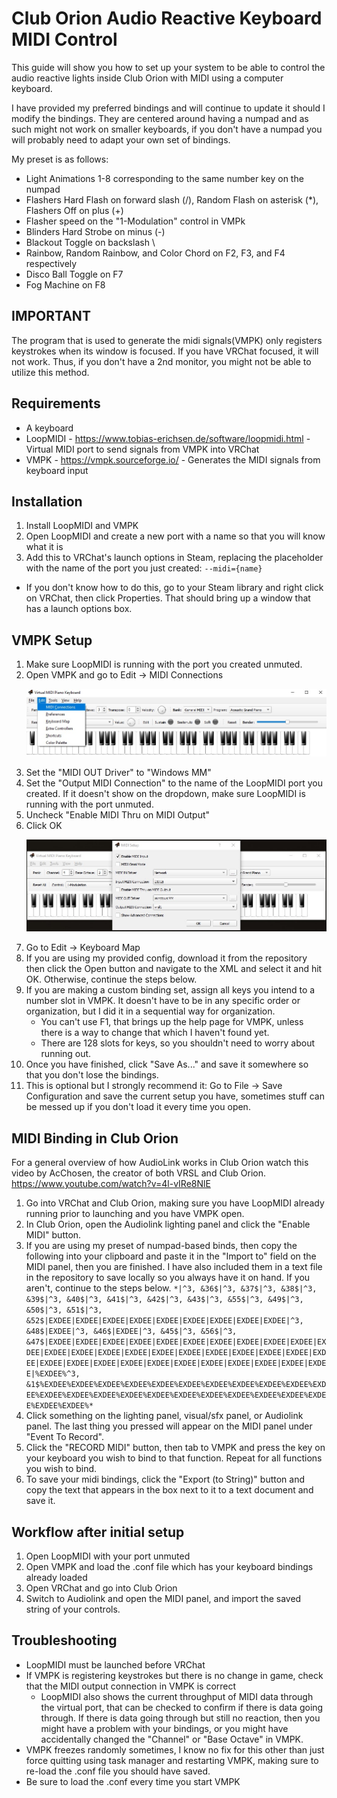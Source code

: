 # Club Orion Audio Reactive Keyboard MIDI Control
This guide will show you how to set up your system to be able to control the audio reactive lights inside Club Orion with MIDI using a computer keyboard.

I have provided my preferred bindings and will continue to update it should I modify the bindings. They are centered around having a numpad and as such might not work on smaller keyboards, if you don't have a numpad you will probably need to adapt your own set of bindings. 

My preset is as follows:

* Light Animations 1-8 corresponding to the same number key on the numpad
* Flashers Hard Flash on forward slash (/), Random Flash on asterisk (*), Flashers Off on plus (+)
* Flasher speed on the "1-Modulation" control in VMPk
* Blinders Hard Strobe on minus (-)
* Blackout Toggle on backslash \
* Rainbow, Random Rainbow, and Color Chord on F2, F3, and F4 respectively
* Disco Ball Toggle on F7
* Fog Machine on F8

## IMPORTANT
The program that is used to generate the midi signals(VMPK) only registers keystrokes when its window is focused. If you have VRChat focused, it will not work. Thus, if you don't have a 2nd monitor, you might not be able to utilize this method.

## Requirements
* A keyboard
* LoopMIDI - https://www.tobias-erichsen.de/software/loopmidi.html - Virtual MIDI port to send signals from VMPK into VRChat
* VMPK - https://vmpk.sourceforge.io/ - Generates the MIDI signals from keyboard input

## Installation

1. Install LoopMIDI and VMPK
2. Open LoopMIDI and create a new port with a name so that you will know what it is
3. Add this to VRChat's launch options in Steam, replacing the placeholder with the name of the port you just created: `--midi={name}`
 - If you don't know how to do this, go to your Steam library and right click on VRChat, then click Properties. That should bring up a window that has a launch options box.

## VMPK Setup

1. Make sure LoopMIDI is running with the port you created unmuted.
2. Open VMPK and go to Edit -> MIDI Connections
    <p align="center">
    <img src="img/vmpk_s2.jpg">
    </p>
3. Set the "MIDI OUT Driver" to "Windows MM"
3. Set the "Output MIDI Connection" to the name of the LoopMIDI port you created. If it doesn't show on the dropdown, make sure LoopMIDI is running with the port unmuted.
4. Uncheck "Enable MIDI Thru on MIDI Output"
5. Click OK
    <p align="center">
    <img src="img/vmpk_s3.jpg">
    </p>
6. Go to Edit -> Keyboard Map
7. If you are using my provided config, download it from the repository then click the Open button and navigate to the XML and select it and hit OK. Otherwise, continue the steps below.
8. If you are making a custom binding set, assign all keys you intend to a number slot in VMPK. It doesn't have to be in any specific order or organization, but I did it in a sequential way for organization.
    - You can't use F1, that brings up the help page for VMPK, unless there is a way to change that which I haven't found yet.
    - There are 128 slots for keys, so you shouldn't need to worry about running out.
9. Once you have finished, click "Save As..." and save it somewhere so that you don't lose the bindings.
10. This is optional but I strongly recommend it: Go to File -> Save Configuration and save the current setup you have, sometimes stuff can be messed up if you don't load it every time you open.

## MIDI Binding in Club Orion

For a general overview of how AudioLink works in Club Orion watch this video by AcChosen, the creator of both VRSL and Club Orion.
https://www.youtube.com/watch?v=4l-vIRe8NlE

1. Go into VRChat and Club Orion, making sure you have LoopMIDI already running prior to launching and you have VMPK open.
2. In Club Orion, open the Audiolink lighting panel and click the "Enable MIDI" button.
3. If you are using my preset of numpad-based binds, then copy the following into your clipboard and paste it in the "Import to" field on the MIDI panel, then you are finished. I have also included them in a text file in the repository to save locally so you always have it on hand. If you aren't, continue to the steps below.
    `*|^3, &36$|^3, &37$|^3, &38$|^3, &39$|^3, &40$|^3, &41$|^3, &42$|^3, &43$|^3, &55$|^3, &49$|^3, &50$|^3, &51$|^3, &52$|EXDEE|EXDEE|EXDEE|EXDEE|EXDEE|EXDEE|EXDEE|EXDEE|EXDEE|^3, &48$|EXDEE|^3, &46$|EXDEE|^3, &45$|^3, &56$|^3, &47$|EXDEE|EXDEE|EXDEE|EXDEE|EXDEE|EXDEE|EXDEE|EXDEE|EXDEE|EXDEE|EXDEE|EXDEE|EXDEE|EXDEE|EXDEE|EXDEE|EXDEE|EXDEE|EXDEE|EXDEE|EXDEE|EXDEE|EXDEE|EXDEE|EXDEE|EXDEE|EXDEE|EXDEE|EXDEE|EXDEE|EXDEE|EXDEE|EXDEE|%EXDEE%^3, &1$%EXDEE%EXDEE%EXDEE%EXDEE%EXDEE%EXDEE%EXDEE%EXDEE%EXDEE%EXDEE%EXDEE%EXDEE%EXDEE%EXDEE%EXDEE%EXDEE%EXDEE%EXDEE%EXDEE%EXDEE%EXDEE%EXDEE%EXDEE%EXDEE%*`
4. Click something on the lighting panel, visual/sfx panel, or Audiolink panel. The last thing you pressed will appear on the MIDI panel under "Event To Record".
5. Click the "RECORD MIDI" button, then tab to VMPK and press the key on your keyboard you wish to bind to that function. Repeat for all functions you wish to bind.
6. To save your midi bindings, click the "Export (to String)" button and copy the text that appears in the box next to it to a text document and save it.

## Workflow after initial setup

1. Open LoopMIDI with your port unmuted
2. Open VMPK and load the .conf file which has your keyboard bindings already loaded
3. Open VRChat and go into Club Orion
4. Switch to Audiolink and open the MIDI panel, and import the saved string of your controls.

## Troubleshooting

- LoopMIDI must be launched before VRChat
- If VMPK is registering keystrokes but there is no change in game, check that the MIDI output connection in VMPK is correct
   - LoopMIDI also shows the current throughput of MIDI data through the virtual port, that can be checked to confirm if there is data going through. If there is data going through but still no reaction, then you might have a problem with your bindings, or you might have accidentally changed the "Channel" or "Base Octave" in VMPK.
- VMPK freezes randomly sometimes, I know no fix for this other than just force quitting using task manager and restarting VMPK, making sure to re-load the .conf file you should have saved.
- Be sure to load the .conf every time you start VMPK